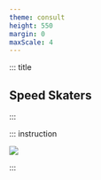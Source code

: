 ```yaml
---
theme: consult
height: 550
margin: 0
maxScale: 4
---
```

<!-- slide template="[[gym-ex]]" -->

::: title
## Speed Skaters
:::

::: instruction

![](https://thumbs.gfycat.com/GlamorousDesertedFlyingfox-size_restricted.gif)

:::
